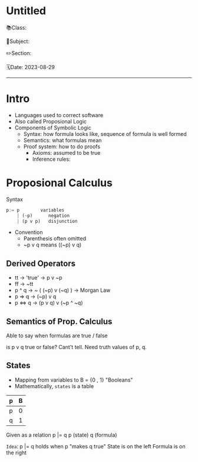 # Untitled

📚Class: 

📘Subject: <a href="https://github.com/lamula21/cheat-sheets/blob/main/"></a>

✏️Section: 

🗓️Date: 2023-08-29

---

# Intro 

- Languages used to correct software
- Also called Proposional Logic
- Components of Symbolic Logic
	- Syntax: how formula looks like, sequence of formula is well formed
	- Semantics: what formulas mean
	- Proof system: how to do proofs
		- Axioms: assumed to be true
		- Inference rules:


# Proposional Calculus

Syntax
```haskell
p:= p        variables
	| (~p)      negation
	| (p v p)   disjunction
```

- Convention
	- Parenthesis often omitted
	- ~p v q means ((~p) v q)

## Derived Operators
- tt -> 'true' -> p v ~p
- ff -> ~tt
- p ^  q -> ~ ( (~p) v (~q) )  -> Morgan Law
- p => q -> (~p) v q
- p <=> q -> (p v q) v (~p ^ ~q)


## Semantics of Prop. Calculus

Able to say when formulas are true / false

is p v q true or false?
Cant't tell. Need truth values of p, q.

## States

- Mapping from variables to B = {0 , 1}  "Booleans"
- Mathematically, `states` is a table

| p   | B   |
| --- | --- |
| p   | 0   |
| q   | 1   |

Given as a relation  p |= q
p (state)
q (formula)

`Idea`:  p |= q holds when p "makes q true"
State is on the left
Formula is on the right
